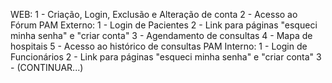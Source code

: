 WEB:
  1 - Criação, Login, Exclusão e Alteração de conta
  2 - Acesso ao Fórum
PAM Externo:
  1 - Login de Pacientes
  2 - Link para páginas "esqueci minha senha" e "criar conta"
  3 - Agendamento de consultas
  4 - Mapa de hospitais
  5 - Acesso ao histórico de consultas
PAM Interno:
  1 - Login de Funcionários
  2 - Link para páginas "esqueci minha senha" e "criar conta"
  3 - (CONTINUAR...)
